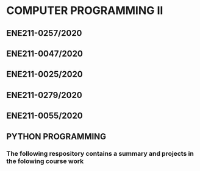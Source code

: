 # 
 <h1> COMPUTER PROGRAMMING II </h1>
 <h2> ENE211-0257/2020</h2>
 <h2> ENE211-0047/2020</h2>
<h2> ENE211-0025/2020</h2>
 <h2>ENE211-0279/2020</h2>
 <h2> ENE211-0055/2020</h2>
<h2> PYTHON PROGRAMMING</h2>
<h3> The following respository contains a summary and projects in the folowing course work </h3>


